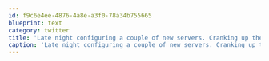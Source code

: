 ```yaml
---
id: f9c6e4ee-4876-4a8e-a3f0-78a34b755665
blueprint: text
category: twitter
title: 'Late night configuring a couple of new servers. Cranking up the tunes and kettle'
caption: 'Late night configuring a couple of new servers. Cranking up the tunes and kettle'
---
```

